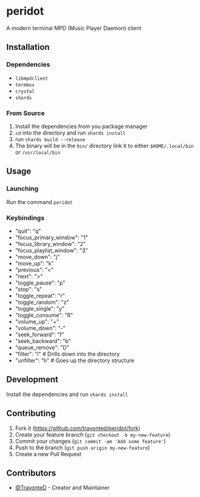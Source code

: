 # peridot

A modern terminal MPD (Music Player Daemon) client

## Installation

### Dependencies

- `libmpdclient`
- `termbox`
- `crystal`
- `shards`

### From Source

1. Install the dependencies from you package manager
2. `cd` into the directory and run `shards install`
3. run `shards build --release`
4. The binary will be in the `bin/` directory link it to either `$HOME/.local/bin` or `/usr/local/bin`

## Usage

### Launching
Run the command `peridot`

### Keybindings
- "quit": "q"
- "focus_primary_window": "1"
- "focus_library_window": "2"
- "focus_playlist_window": "3"
- "move_down": "j"
- "move_up": "k"
- "previous": "<"
- "next": ">"
- "toggle_pause": "p"
- "stop": "s"
- "toggle_repeat": "r"
- "toggle_random": "z"
- "toggle_single": "y"
- "toggle_consume": "R"
- "volume_up": "+"
- "volume_down": "-"
- "seek_forward": "f"
- "seek_backward": "b"
- "queue_remove": "D"
- "filter": "l" # Drills down into the directory
- "unfilter": "h" # Goes up the directory structure

## Development

Install the dependencies and run `shards install`

## Contributing

1. Fork it (<https://github.com/travonted/peridot/fork>)
2. Create your feature branch (`git checkout -b my-new-feature`)
3. Commit your changes (`git commit -am 'Add some feature'`)
4. Push to the branch (`git push origin my-new-feature`)
5. Create a new Pull Request

## Contributors

- [@TravonteD](https://github.com/travonted) - Creator and Maintainer
